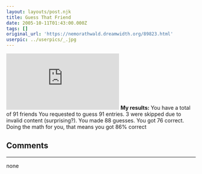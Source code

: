 ```yaml
---
layout: layouts/post.njk
title: Guess That Friend
date: 2005-10-11T01:43:00.000Z
tags: []
original_url: 'https://nemorathwald.dreamwidth.org/89823.html'
userpic: ../userpics/_.jpg
---
```

[![Guess that Friend](http://www.robohouse.com/lj/guessfriends/banner.php "Guess that Friend")](http://www.robohouse.com/lj/guessfriends/) **My results:** You have a total of 91 friends You requested to guess 91 entries. 3 were skipped due to invalid content (surprising?). You made 88 guesses. You got 76 correct. Doing the math for you, that means you got 86% correct

## Comments

---

none
